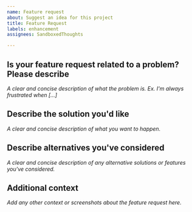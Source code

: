 ```yaml
---
name: Feature request
about: Suggest an idea for this project
title: Feature Request
labels: enhancement
assignees: SandboxedThoughts

---
```


## Is your feature request related to a problem? Please describe

  *A clear and concise description of what the problem is. Ex. I'm always frustrated when [...]*

## Describe the solution you'd like

  *A clear and concise description of what you want to happen.*

## Describe alternatives you've considered

  *A clear and concise description of any alternative solutions or features  you've considered.*

## Additional context

  *Add any other context or screenshots about the feature request here.*
